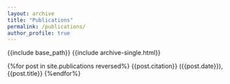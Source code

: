 ```yaml
---
layout: archive
title: "Publications"
permalink: /publications/
author_profile: true
---
```





{{include base_path}}
{{include archive-single.html}}

{%for post in site.publications reversed%}
  {{post.citation}} ({{post.date}}), {{post.title}}
{%endfor%}

